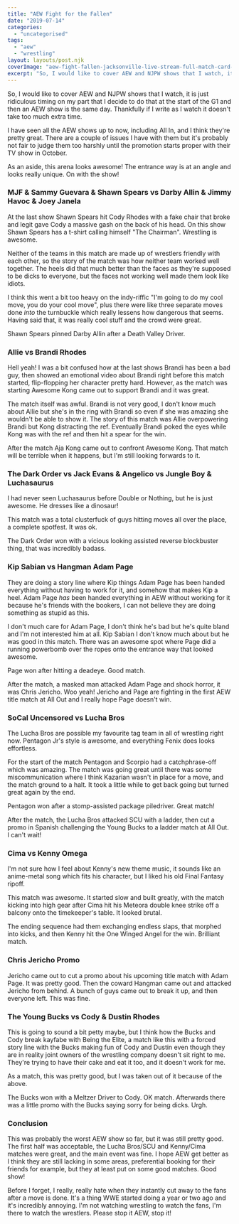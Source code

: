 ```yaml
---
title: "AEW Fight for the Fallen"
date: "2019-07-14"
categories: 
  - "uncategorised"
tags: 
  - "aew"
  - "wrestling"
layout: layouts/post.njk
coverImage: "aew-fight-fallen-jacksonville-live-stream-full-match-card-start-time.jpg"
excerpt: "So, I would like to cover AEW and NJPW shows that I watch, it is just ridiculous timing on my part that I decide to do that at the start of the G1 and then an AEW show is the same day. Thankfully if I write as I watch it doesn’t take too much extra time."
---
```

So, I would like to cover AEW and NJPW shows that I watch, it is just ridiculous timing on my part that I decide to do that at the start of the G1 and then an AEW show is the same day. Thankfully if I write as I watch it doesn't take too much extra time.

I have seen all the AEW shows up to now, including All In, and I think they're pretty great. There are a couple of issues I have with them but it's probably not fair to judge them too harshly until the promotion starts proper with their TV show in October.

As an aside, this arena looks awesome! The entrance way is at an angle and looks really unique. On with the show!

### MJF & Sammy Guevara & Shawn Spears vs Darby Allin & Jimmy Havoc & Joey Janela

At the last show Shawn Spears hit Cody Rhodes with a fake chair that broke and legit gave Cody a massive gash on the back of his head. On this show Shawn Spears has a t-shirt calling himself "The Chairman". Wrestling is awesome.

Neither of the teams in this match are made up of wrestlers friendly with each other, so the story of the match was how neither team worked well together. The heels did that much better than the faces as they're supposed to be dicks to everyone, but the faces not working well made them look like idiots.

I think this went a bit too heavy on the indy-riffic "I'm going to do my cool move, you do your cool move", plus there were like three separate moves done _into_ the turnbuckle which really lessens how dangerous that seems. Having said that, it was really cool stuff and the crowd were great.

Shawn Spears pinned Darby Allin after a Death Valley Driver.

### Allie vs Brandi Rhodes

Hell yeah! I was a bit confused how at the last shows Brandi has been a bad guy, then showed an emotional video about Brandi right before this match started, flip-flopping her character pretty hard. However, as the match was starting Awesome Kong came out to support Brandi and it was great.

The match itself was awful. Brandi is not very good, I don't know much about Allie but she's in the ring with Brandi so even if she was amazing she wouldn't be able to show it. The story of this match was Allie overpowering Brandi but Kong distracting the ref. Eventually Brandi poked the eyes while Kong was with the ref and then hit a spear for the win.

After the match Aja Kong came out to confront Awesome Kong. That match will be terrible when it happens, but I'm still looking forwards to it.

### The Dark Order vs Jack Evans & Angelico vs Jungle Boy & Luchasaurus

I had never seen Luchasaurus before Double or Nothing, but he is just awesome. He dresses like a dinosaur!

This match was a total clusterfuck of guys hitting moves all over the place, a complete spotfest. It was ok.

The Dark Order won with a vicious looking assisted reverse blockbuster thing, that was incredibly badass.

### Kip Sabian vs Hangman Adam Page

They are doing a story line where Kip things Adam Page has been handed everything without having to work for it, and somehow that makes Kip a heel. Adam Page _has_ been handed everything in AEW without working for it because he's friends with the bookers, I can not believe they are doing something as stupid as this.

I don't much care for Adam Page, I don't think he's bad but he's quite bland and I'm not interested him at all. Kip Sabian I don't know much about but he was good in this match. There was an awesome spot where Page did a running powerbomb over the ropes onto the entrance way that looked awesome.

Page won after hitting a deadeye. Good match.

After the match, a masked man attacked Adam Page and shock horror, it was Chris Jericho. Woo yeah! Jericho and Page are fighting in the first AEW title match at All Out and I really hope Page doesn't win.

### SoCal Uncensored vs Lucha Bros

The Lucha Bros are possible my favourite tag team in all of wrestling right now. Pentagon Jr's style is awesome, and everything Fenix does looks effortless.

For the start of the match Pentagon and Scorpio had a catchphrase-off which was amazing. The match was going great until there was some miscommunication where I think Kazarian wasn't in place for a move, and the match ground to a halt. It took a little while to get back going but turned great again by the end.

Pentagon won after a stomp-assisted package piledriver. Great match!

After the match, the Lucha Bros attacked SCU with a ladder, then cut a promo in Spanish challenging the Young Bucks to a ladder match at All Out. I can't wait!

### Cima vs Kenny Omega

I'm not sure how I feel about Kenny's new theme music, it sounds like an anime-metal song which fits his character, but I liked his old Final Fantasy ripoff.

This match was awesome. It started slow and built greatly, with the match kicking into high gear after Cima hit his Meteora double knee strike off a balcony onto the timekeeper's table. It looked brutal.

The ending sequence had them exchanging endless slaps, that morphed into kicks, and then Kenny hit the One Winged Angel for the win. Brilliant match.

### Chris Jericho Promo

Jericho came out to cut a promo about his upcoming title match with Adam Page. It was pretty good. Then the coward Hangman came out and attacked Jericho from behind. A bunch of guys came out to break it up, and then everyone left. This was fine.

### The Young Bucks vs Cody & Dustin Rhodes

This is going to sound a bit petty maybe, but I think how the Bucks and Cody break kayfabe with Being the Elite, a match like this with a forced story line with the Bucks making fun of Cody and Dustin even though they are in reality joint owners of the wrestling company doesn't sit right to me. They're trying to have their cake and eat it too, and it doesn't work for me.

As a match, this was pretty good, but I was taken out of it because of the above.

The Bucks won with a Meltzer Driver to Cody. OK match. Afterwards there was a little promo with the Bucks saying sorry for being dicks. Urgh.

### Conclusion

This was probably the worst AEW show so far, but it was still pretty good. The first half was acceptable, the Lucha Bros/SCU and Kenny/Cima matches were great, and the main event was fine. I hope AEW get better as I think they are still lacking in some areas, preferential booking for their friends for example, but they at least put on some good matches. Good show!

Before I forget, I really, really hate when they instantly cut away to the fans after a move is done. It's a thing WWE started doing a year or two ago and it's incredibly annoying. I'm not watching wrestling to watch the fans, I'm there to watch the wrestlers. Please stop it AEW, stop it!
